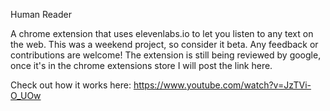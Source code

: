 Human Reader

A chrome extension that uses elevenlabs.io to let you listen to any text on the web. This was a weekend project, so consider it beta. Any feedback or contributions are welcome! The extension is still being reviewed by google, once it's in the chrome extensions store I will post the link here.

Check out how it works here: https://www.youtube.com/watch?v=JzTVi-O_UOw

